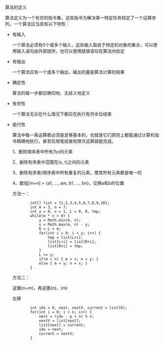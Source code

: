 算法的定义

算法定义为一个有穷的指令集，这些指令为解决某一特定任务规定了一个运算序列。一个算法应当具有以下特性：

- 有输入

  一个算法必须有0个或多个输入，这些输入取自于特定的对象的集合，可以使用输入语句由外部提供，也可以使用赋值语句在算法内给定

- 有输出

  一个算法应有一个或多个输出，输出的量是算法计算的结果

- 确定性

  算法的每一步都应确切地、无歧义地定义

- 有穷性

  一个算法无论在什么情况下都应在执行有穷步后结束

- 能行性

  算法中每一条运算都必须是足够基本的，也就是它们原则上都能通过计算机指令精确地执行，甚至仅用笔纸做有限次运算就能完成。

  

  

  1、删除顺序表中所有为x的元素

  2、删除有序表中范围在(s, t)之间的元素

  3、删除有序表/顺序表中所有重复的元素，使其所有元素都是唯一的

  4、数组[m+n] = {a1, ..., am, b1, ..., bn}，交换a和b的位置

  方法一：

  ```
          int[] list = {1,2,3,4,5,6,7,8,9,10};
          int m = 3, n = 7;
          int y = 0, x = 1, L = 0, R, tmp;
          while(m * n > 0) {
              y = Math.min(m, n);
              x = Math.max(m, n) - y;
              R = L + m;
              for(int i = 0; i < y; i++) {
                  tmp = list[L+i];
                  list[L+i] = list[R+i];
                  list[R+i] = tmp;
              }
              L += y;
              if(m > n) { m = x; n = y; }
              else { m = y; n = x; }
          }
  ```

  方法二：

  逆置(n+m)，再逆置(n)，(m)

  

  左移

  ```
          int idx = 0, next, nextV, current = list[0];
          for(int i = 0; i < n; i++) {
              next = (idx - p + n) % n;
              nextV = list[next];
              list[next] = current;
              idx = next;
              current = nextV;
          }
  ```

  

  

  

  

  